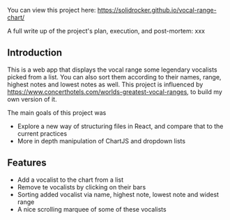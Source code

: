 You can view this project here: https://solidrocker.github.io/vocal-range-chart/

A full write up of the project's plan, execution, and post-mortem: xxx

## Introduction

This is a web app that displays the vocal range some legendary vocalists picked from a list. You can also sort them according to their names, range, highest notes and lowest notes as well. This project is influenced by https://www.concerthotels.com/worlds-greatest-vocal-ranges, to build my own version of it.

The main goals of this project was
* Explore a new way of structuring files in React, and compare that to the current practices
* More in depth manipulation of ChartJS and dropdown lists

## Features

* Add a vocalist to the chart from a list
* Remove te vocalists by clicking on their bars
* Sorting added vocalist via name, highest note, lowest note and widest range
* A nice scrolling marquee of some of these vocalists

